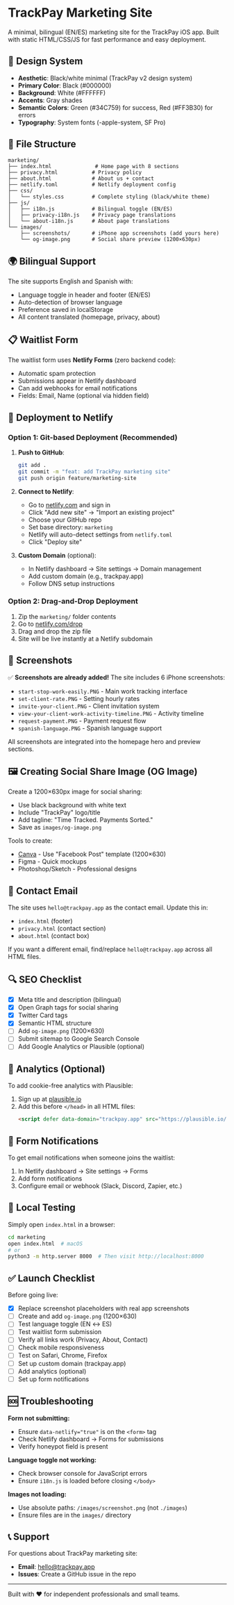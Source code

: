 # TrackPay Marketing Site

A minimal, bilingual (EN/ES) marketing site for the TrackPay iOS app. Built with static HTML/CSS/JS for fast performance and easy deployment.

## 🎨 Design System

- **Aesthetic**: Black/white minimal (TrackPay v2 design system)
- **Primary Color**: Black (#000000)
- **Background**: White (#FFFFFF)
- **Accents**: Gray shades
- **Semantic Colors**: Green (#34C759) for success, Red (#FF3B30) for errors
- **Typography**: System fonts (-apple-system, SF Pro)

## 📁 File Structure

```
marketing/
├── index.html              # Home page with 8 sections
├── privacy.html           # Privacy policy
├── about.html             # About us + contact
├── netlify.toml           # Netlify deployment config
├── css/
│   └── styles.css         # Complete styling (black/white theme)
├── js/
│   ├── i18n.js            # Bilingual toggle (EN/ES)
│   ├── privacy-i18n.js    # Privacy page translations
│   └── about-i18n.js      # About page translations
└── images/
    ├── screenshots/       # iPhone app screenshots (add yours here)
    └── og-image.png       # Social share preview (1200×630px)
```

## 🌍 Bilingual Support

The site supports English and Spanish with:
- Language toggle in header and footer (EN/ES)
- Auto-detection of browser language
- Preference saved in localStorage
- All content translated (homepage, privacy, about)

## 📋 Waitlist Form

The waitlist form uses **Netlify Forms** (zero backend code):
- Automatic spam protection
- Submissions appear in Netlify dashboard
- Can add webhooks for email notifications
- Fields: Email, Name (optional via hidden field)

## 🚀 Deployment to Netlify

### Option 1: Git-based Deployment (Recommended)

1. **Push to GitHub**:
   ```bash
   git add .
   git commit -m "feat: add TrackPay marketing site"
   git push origin feature/marketing-site
   ```

2. **Connect to Netlify**:
   - Go to [netlify.com](https://netlify.com) and sign in
   - Click "Add new site" → "Import an existing project"
   - Choose your GitHub repo
   - Set base directory: `marketing`
   - Netlify will auto-detect settings from `netlify.toml`
   - Click "Deploy site"

3. **Custom Domain** (optional):
   - In Netlify dashboard → Site settings → Domain management
   - Add custom domain (e.g., trackpay.app)
   - Follow DNS setup instructions

### Option 2: Drag-and-Drop Deployment

1. Zip the `marketing/` folder contents
2. Go to [netlify.com/drop](https://netlify.com/drop)
3. Drag and drop the zip file
4. Site will be live instantly at a Netlify subdomain

## 📸 Screenshots

✅ **Screenshots are already added!** The site includes 6 iPhone screenshots:
- `start-stop-work-easily.PNG` - Main work tracking interface
- `set-client-rate.PNG` - Setting hourly rates
- `invite-your-client.PNG` - Client invitation system
- `view-your-client-work-activity-timeline.PNG` - Activity timeline
- `request-payment.PNG` - Payment request flow
- `spanish-language.PNG` - Spanish language support

All screenshots are integrated into the homepage hero and preview sections.

## 🖼️ Creating Social Share Image (OG Image)

Create a 1200×630px image for social sharing:
- Use black background with white text
- Include "TrackPay" logo/title
- Add tagline: "Time Tracked. Payments Sorted."
- Save as `images/og-image.png`

Tools to create:
- [Canva](https://canva.com) - Use "Facebook Post" template (1200×630)
- Figma - Quick mockups
- Photoshop/Sketch - Professional designs

## 📧 Contact Email

The site uses `hello@trackpay.app` as the contact email. Update this in:
- `index.html` (footer)
- `privacy.html` (contact section)
- `about.html` (contact box)

If you want a different email, find/replace `hello@trackpay.app` across all HTML files.

## 🔍 SEO Checklist

- [x] Meta title and description (bilingual)
- [x] Open Graph tags for social sharing
- [x] Twitter Card tags
- [x] Semantic HTML structure
- [ ] Add `og-image.png` (1200×630)
- [ ] Submit sitemap to Google Search Console
- [ ] Add Google Analytics or Plausible (optional)

## 🎯 Analytics (Optional)

To add cookie-free analytics with Plausible:

1. Sign up at [plausible.io](https://plausible.io)
2. Add this before `</head>` in all HTML files:
   ```html
   <script defer data-domain="trackpay.app" src="https://plausible.io/js/script.js"></script>
   ```

## 📝 Form Notifications

To get email notifications when someone joins the waitlist:

1. In Netlify dashboard → Site settings → Forms
2. Add form notifications
3. Configure email or webhook (Slack, Discord, Zapier, etc.)

## 🧪 Local Testing

Simply open `index.html` in a browser:
```bash
cd marketing
open index.html  # macOS
# or
python3 -m http.server 8000  # Then visit http://localhost:8000
```

## ✅ Launch Checklist

Before going live:

- [x] Replace screenshot placeholders with real app screenshots
- [ ] Create and add `og-image.png` (1200×630)
- [ ] Test language toggle (EN ↔ ES)
- [ ] Test waitlist form submission
- [ ] Verify all links work (Privacy, About, Contact)
- [ ] Check mobile responsiveness
- [ ] Test on Safari, Chrome, Firefox
- [ ] Set up custom domain (trackpay.app)
- [ ] Add analytics (optional)
- [ ] Set up form notifications

## 🆘 Troubleshooting

**Form not submitting:**
- Ensure `data-netlify="true"` is on the `<form>` tag
- Check Netlify dashboard → Forms for submissions
- Verify honeypot field is present

**Language toggle not working:**
- Check browser console for JavaScript errors
- Ensure `i18n.js` is loaded before closing `</body>`

**Images not loading:**
- Use absolute paths: `/images/screenshot.png` (not `./images`)
- Ensure files are in the `images/` directory

## 📞 Support

For questions about TrackPay marketing site:
- **Email**: hello@trackpay.app
- **Issues**: Create a GitHub issue in the repo

---

Built with ❤️ for independent professionals and small teams.

